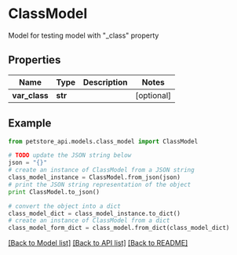 # ClassModel

Model for testing model with \"_class\" property

## Properties

Name | Type | Description | Notes
------------ | ------------- | ------------- | -------------
**var_class** | **str** |  | [optional] 

## Example

```python
from petstore_api.models.class_model import ClassModel

# TODO update the JSON string below
json = "{}"
# create an instance of ClassModel from a JSON string
class_model_instance = ClassModel.from_json(json)
# print the JSON string representation of the object
print ClassModel.to_json()

# convert the object into a dict
class_model_dict = class_model_instance.to_dict()
# create an instance of ClassModel from a dict
class_model_form_dict = class_model.from_dict(class_model_dict)
```
[[Back to Model list]](../README.md#documentation-for-models) [[Back to API list]](../README.md#documentation-for-api-endpoints) [[Back to README]](../README.md)


